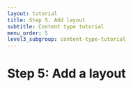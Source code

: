 ```yaml
---
layout: tutorial
title: Step 5. Add layout
subtitle: Content type tutorial
menu_order: 5
level3_subgroup: content-type-tutorial
---
```


# Step 5: Add a layout
